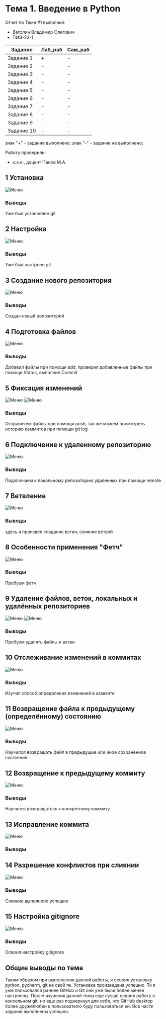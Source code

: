 # Тема 1. Введение в Python
Отчет по Теме #1 выполнил:
- Ватолин Владимир Олегович
- ПИЭ-22-1

| Задание | Лаб_раб | Сам_раб |
| ------ | ------ | ------ |
| Задание 1 | + | - |
| Задание 2 | - | - |
| Задание 3 | - | - |
| Задание 4 | - | - |
| Задание 5 | - | - |
| Задание 6 | - | - |
| Задание 7 | - | - |
| Задание 8 | - | - |
| Задание 9 | - | - |
| Задание 10 | - | - |

знак "+" - задание выполнено; знак "-" - задание не выполнено;

Работу проверили:
- к.э.н., доцент Панов М.А.

## 1 Установка

![Меню](https://github.com/SnowyPython/SoftwareEngineering/tree/Тема_1/images/installGit.png)

### Выводы

Уже был установлен git

## 2 Настройка

![Меню](https://github.com/SnowyPython/SoftwareEngineering/tree/%D0%A2%D0%B5%D0%BC%D0%B0_1/images/profileGit.png)

### Выводы

Уже был настроен git

## 3 Создание нового репозитория

![Меню](https://github.com/SnowyPython/SoftwareEngineering/tree/%D0%A2%D0%B5%D0%BC%D0%B0_1/images/gitInit.png)

### Выводы

Создал новый репозиторий

## 4 Подготовка файлов

![Меню](https://github.com/SnowyPython/SoftwareEngineering/tree/%D0%A2%D0%B5%D0%BC%D0%B0_1/images/addStatusCommit.png)

### Выводы

Добавил файлы при помощи add, проверил добавленные файлы при помощи Status, выполнил Commit

## 5 Фиксация изменений

![Меню](https://github.com/SnowyPython/SoftwareEngineering/tree/%D0%A2%D0%B5%D0%BC%D0%B0_1/images/addStatusCommit.png)
![Меню](https://github.com/SnowyPython/SoftwareEngineering/tree/%D0%A2%D0%B5%D0%BC%D0%B0_1/images/gitLog.png)

### Выводы

Отправляем файлы при помощи push, так же можем посмотреть историю каммитов при помощи git log

## 6 Подключение к удаленному репозиторию

![Меню](https://github.com/SnowyPython/SoftwareEngineering/tree/%D0%A2%D0%B5%D0%BC%D0%B0_1/images/remote.png)

### Выводы

Подключаем к локальному репозиторию удаленных при помощи remote

## 7 Ветвление

![Меню](https://github.com/SnowyPython/SoftwareEngineering/tree/%D0%A2%D0%B5%D0%BC%D0%B0_1/images/merge.png)

### Выводы

здесь я произвел создание ветки, слияние ветвей

## 8 Особенности применения "Фетч"

![Меню](https://github.com/SnowyPython/SoftwareEngineering/tree/%D0%A2%D0%B5%D0%BC%D0%B0_1/images/fetch.png)

### Выводы

Пробуем фетч

## 9 Удаление файлов, веток, локальных и удалённых репозиториев

![Меню](https://github.com/SnowyPython/SoftwareEngineering/tree/%D0%A2%D0%B5%D0%BC%D0%B0_1/images/deleteBreanch.png)
![Меню](https://github.com/SnowyPython/SoftwareEngineering/tree/%D0%A2%D0%B5%D0%BC%D0%B0_1/images/pushDelete.png)

### Выводы

Пробуем удалять файлы и ветви

## 10 Отслеживание изменений в коммитах

![Меню](https://github.com/SnowyPython/SoftwareEngineering/tree/%D0%A2%D0%B5%D0%BC%D0%B0_1/images/commit.png)

### Выводы

Изучил способ определения изменений в каммите

## 11 Возвращение файла к предыдущему (определённому) состоянию

![Меню](https://github.com/SnowyPython/SoftwareEngineering/tree/%D0%A2%D0%B5%D0%BC%D0%B0_1/images/commit.png)

### Выводы

Научился возвращать файл в предыдущие или иное сохранённое состояние

## 12 Возвращение к предыдущему коммиту

![Меню](https://github.com/SnowyPython/SoftwareEngineering/tree/%D0%A2%D0%B5%D0%BC%D0%B0_1/images/commit.png)

### Выводы

Научился возвращаться к конкретному коммиту

## 13 Исправление коммита

![Меню](https://github.com/SnowyPython/SoftwareEngineering/tree/%D0%A2%D0%B5%D0%BC%D0%B0_1/images/edit.png)

### Выводы

## 14 Разрешение конфликтов при слиянии

![Меню](https://github.com/SnowyPython/SoftwareEngineering/tree/%D0%A2%D0%B5%D0%BC%D0%B0_1/images/merge.png)

### Выводы

Слияние выполнено успешно

## 15 Настройка gitignore

![Меню](https://github.com/SnowyPython/SoftwareEngineering/tree/%D0%A2%D0%B5%D0%BC%D0%B0_1/images/gitignore.png)

### Выводы

Освоил настройку gitignore

## Общие выводы по теме
Таким образом при выполнении данной работы, я освоил установку python, pycharm, git на свой пк. Установка произведена
успешно. Тк я уже пользовался раннее GitHub и Git они уже были более менее настроены. После изучения данной темы еще лучше
освоил работу в консольном git, но еще раз подчеркнул для себя, что GitHub desktop более дружелюбен к пользователю
буду пользоваться ей. Все части задания выполнены успешно.

